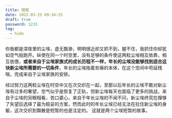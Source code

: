 ```yaml
---
title: 随笔
date: 2022-03-25 09:34:25
draft: true
password: 1233
tag:
  - hide
---
```


你我都是深夜里的尘埃，虚无飘渺，明明很近却又抓不到，握不住，我抓住你却犹如空气般跑开。纵使在同一个时空里，没有足够的条件使这两粒尘埃相互依靠，相互依偎，**或者来自于尘埃家族式的成长历程不一样，年长的尘埃没能够找到适合这块新尘埃所需要的一切条件**，年长的尘埃拖着贫瘠的本体，在这个空间中苟延残喘，完成来自于尘埃家族的安排。

经过努力这两粒尘埃在时空中又在次交织在一起，至那以后年长的尘埃不敢对新尘埃有过多的奢望，空气似乎是恢复了正轨，但新尘埃每天也面临了更多的挑战，来自于尘埃的另眼相看，苦口婆心，来自于年长尘埃的不闻不问，新尘埃终究在撺够了失望后选择了最为稳妥的方案，然而此时的年长尘埃已经无法在拉住新尘埃的身躯，这次交织到飘散是短暂的也是注定的。
这就是两个尘埃短暂的故事。
